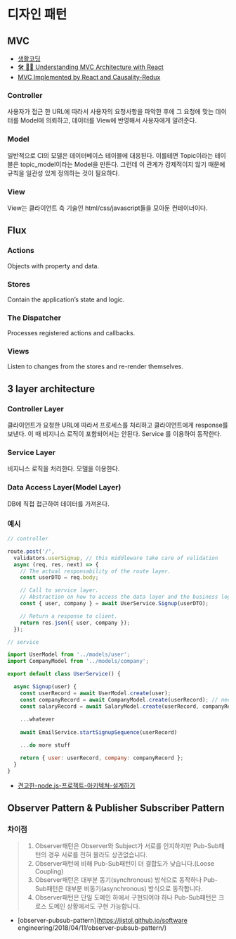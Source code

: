 # 디자인 패턴

## MVC

- [생활코딩](https://opentutorials.org/course/697/3828)
- [🛠 📐📏 Understanding MVC Architecture with React](https://medium.com/createdd-notes/understanding-mvc-architecture-with-react-6cd38e91fefd)
- [MVC Implemented by React and Causality-Redux](https://medium.com/dailyjs/mvc-implemented-by-react-and-causality-redux-c4125a01e95c)

### Controller

사용자가 접근 한 URL에 따라서 사용자의 요청사항을 파악한 후에 그 요청에 맞는 데이터를 Model에 의뢰하고, 데이터를 View에 반영해서 사용자에게 알려준다. 

### Model

일반적으로 CI의 모델은 데이터베이스 테이블에 대응된다. 이를테면 Topic이라는 테이블은 topic_model이라는 Model을 만든다. 그런데 이 관계가 강제적이지 않기 때문에 규칙을 일관성 있게 정의하는 것이 필요하다.

### View

View는 클라이언트 측 기술인 html/css/javascript들을 모아둔 컨테이너이다. 




## Flux

### Actions
Objects with property and data.

### Stores
Contain the application’s state and logic.

### The Dispatcher
Processes registered actions and callbacks.

### Views
Listen to changes from the stores and re-render themselves.



## 3 layer architecture

### Controller Layer

클라이언트가 요청한 URL에 따라서 프로세스를 처리하고 클라이언트에게 response를 보낸다. 이 때 비지니스 로직이 포함되어서는 안된다. Service 를 이용하여 동작한다.

### Service Layer

비지니스 로직을 처리한다. 모델을 이용한다.

### Data Access Layer(Model Layer)

DB에 직접 접근하여 데이터를 가져온다.



### 예시

```js
// controller

route.post('/', 
  validators.userSignup, // this middleware take care of validation
  async (req, res, next) => {
    // The actual responsability of the route layer.
    const userDTO = req.body;

    // Call to service layer.
    // Abstraction on how to access the data layer and the business logic.
    const { user, company } = await UserService.Signup(userDTO);

    // Return a response to client.
    return res.json({ user, company });
  });
```

```js
// service

import UserModel from '../models/user';
import CompanyModel from '../models/company';

export default class UserService() {

  async Signup(user) {
    const userRecord = await UserModel.create(user);
    const companyRecord = await CompanyModel.create(userRecord); // needs userRecord to have the database id 
    const salaryRecord = await SalaryModel.create(userRecord, companyRecord); // depends on user and company to be created
    
    ...whatever
    
    await EmailService.startSignupSequence(userRecord)

    ...do more stuff

    return { user: userRecord, company: companyRecord };
  }
}
```



- [견고한-node.js-프로젝트-아키텍쳐-설계하기](https://velog.io/@hopsprings2/견고한-node.js-프로젝트-아키텍쳐-설계하기)



## Observer Pattern & Publisher Subscriber Pattern	

### 차이점

> 1. Observer패턴은 Observer와 Subject가 서로를 인지하지만 Pub-Sub패턴의 경우 서로를 전혀 몰라도 상관없습니다.
> 2. Observer패턴에 비해 Pub-Sub패턴이 더 결합도가 낮습니다.(Loose Coupling)
> 3. Observer패턴은 대부분 동기(synchronous) 방식으로 동작하나 Pub-Sub패턴은 대부분 비동기(asynchronous) 방식으로 동작합니다.
> 4. Observer패턴은 단일 도메인 하에서 구현되어야 하나 Pub-Sub패턴은 크로스 도메인 상황에서도 구현 가능합니다.


- [observer-pubsub-pattern](https://jistol.github.io/software engineering/2018/04/11/observer-pubsub-pattern/)